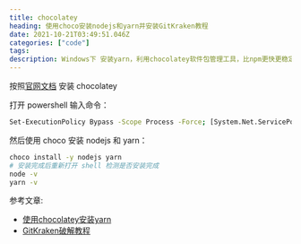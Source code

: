 ```yaml
---
title: chocolatey
heading: 使用choco安装nodejs和yarn并安装GitKraken教程
date: 2021-10-21T03:49:51.046Z
categories: ["code"]
tags: 
description: Windows下 安装yarn，利用chocolatey软件包管理工具，比npm更快更稳定
---
```



按照[官网文档](https://chocolatey.org/install) 安装 chocolatey 

打开 powershell 输入命令：
```bash
Set-ExecutionPolicy Bypass -Scope Process -Force; [System.Net.ServicePointManager]::SecurityProtocol = [System.Net.ServicePointManager]::SecurityProtocol -bor 3072; iex ((New-Object System.Net.WebClient).DownloadString('https://community.chocolatey.org/install.ps1'))
```

然后使用 choco 安装 nodejs 和 yarn： 
```bash 
choco install -y nodejs yarn
# 安装完成后重新打开 shell 检测是否安装完成
node -v
yarn -v
```




参考文章:  
- [使用chocolatey安装yarn](https://blog.csdn.net/weixin_42661321/article/details/87887898)
- [GitKraken破解教程](https://www.mengyilingjian-eric.top/index.php/archives/gitkraken.html#)


